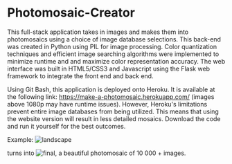 # Photomosaic-Creator
This full-stack application takes in images and makes them into photomosaics using a choice of image database selections. 
This back-end was created in Python using PIL for image processing. Color quantization techniques and efficient image searching algorithms were implemented to minimize runtime and and maximize color representation accuracy. The web interface was built in HTML5/CSS3 and Javascript using the Flask web framework to integrate the front end and back end.

Using Git Bash, this application is deployed onto Heroku. It is available at the following link: https://make-a-photomosaic.herokuapp.com/ (images above 1080p may have runtime issues). However, Heroku's limitations prevent entire image databases from being utilized. This means that using the website version will result in less detailed mosaics.
Download the code and run it yourself for the best outcomes. 
 
Example:
![landscape](https://user-images.githubusercontent.com/64387778/117613851-7fc60900-b135-11eb-803e-1516183880d1.jpg)

turns into
![final](https://user-images.githubusercontent.com/64387778/117613978-a7b56c80-b135-11eb-8661-54ed10e5ff02.jpg), a beautiful photomosaic of 10 000 + images.

